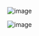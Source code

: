 ![image](https://github.com/winofsql/subject-windows11/assets/1501327/cabec1b6-c832-4ed1-9436-001d549968b2)

![image](https://github.com/winofsql/subject-windows11/assets/1501327/30ca2d9f-e173-4dec-9b5c-eaa58f8d6637)
